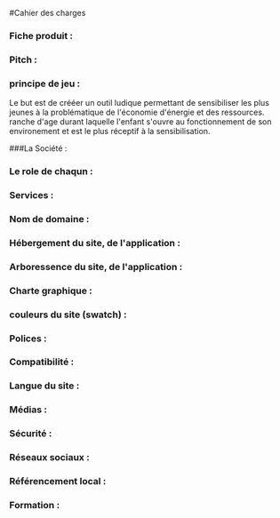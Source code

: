 #Cahier des charges

### Fiche produit :

### Pitch :

### principe de jeu :
Le but est de crééer un outil ludique permettant de sensibiliser les plus jeunes à la problématique de l'économie d'énergie et des ressources. ranche d'age durant laquelle l'enfant s'ouvre au fonctionnement de son environement et est le plus réceptif à la sensibilisation.

###La Société :

### Le role de chaqun :

### Services :

### Nom de domaine :

### Hébergement du site, de l'application :

### Arboressence du site, de l'application :

### Charte graphique :

### couleurs du site (swatch) :

### Polices :

### Compatibilité :

### Langue du site :

### Médias :

### Sécurité :

### Réseaux sociaux :

### Référencement local :

### Formation :

